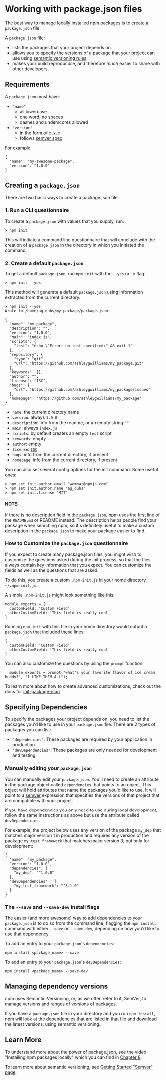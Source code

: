 <!--
title: 05 - Working with package.json files
featured: true
-->

# Working with package.json files

The best way to manage locally installed npm packages is to create a
`package.json` file. 

A `package.json` file: 

* lists the packages that your project depends on.
* allows you to specify the versions of a package that your project
can use using [semantic versioning rules][1].
* makes your build reproducible, and therefore *much* easier
to share with other developers.

## Requirements

A `package.json` must have:

- `"name"`
  - all lowercase
  - one word, no spaces
  - dashes and underscores allowed
- `"version"`
  - in the form of `x.x.x`
  - follows [semver spec](https://docs.npmjs.com/getting-started/semantic-versioning)

For example:

```
{
  "name": "my-awesome-package",
  "version": "1.0.0"
}
```

## Creating a `package.json`

There are two basic ways to create a package.json file. 

### 1. Run a CLI questionnaire 

To create a `package.json` with values that you supply, run:

```
> npm init
```

This will initiate a command line questionnaire that will conclude with the 
creation of a `package.json` in the directory in which you initiated the command.

### 2. Create a default `package.json`

To get a default `package.json`, run `npm init` with the `--yes`
or `-y` flag:

```
> npm init --yes
```

This method will generate a default `package.json` using information extracted from the current directory.

```
> npm init --yes
Wrote to /home/ag_dubs/my_package/package.json:

{
  "name": "my_package",
  "description": "",
  "version": "1.0.0",
  "main": "index.js",
  "scripts": {
    "test": "echo \"Error: no test specified\" && exit 1"
  },
  "repository": {
    "type": "git",
    "url": "https://github.com/ashleygwilliams/my_package.git"
  },
  "keywords": [],
  "author": "",
  "license": "ISC",
  "bugs": {
    "url": "https://github.com/ashleygwilliams/my_package/issues"
  },
  "homepage": "https://github.com/ashleygwilliams/my_package"
}
```

- `name`: the current directory name
- `version`: always `1.0.0`
- `description`: info from the readme, or an empty string `""`
- `main`: always `index.js`
- `scripts`: by default creates an empty `test` script
- `keywords`: empty
- `author`: empty
- `license`: [`ISC`][2]
- `bugs`: info from the current directory, if present
- `homepage`: info from the current directory, if present

You can also set several config options for the init command. Some useful ones:


```
> npm set init.author.email "wombat@npmjs.com"
> npm set init.author.name "ag_dubs"
> npm set init.license "MIT"
```

#### NOTE:

If there is no description field in the `package.json`, npm uses the first line of the `README.md` or README instead. The description helps people find your package when searching npm, so it's definitely useful to make a custom description in the `package.json` to make your package easier to find.

### How to Customize the `package.json` questionnaire 

If you expect to create many package.json files, you might wish to customize the questions asked during the init process, so that the files always contain key information that you expect. You can customize the fields as well as the questions that are asked. 

To do this, you create a custom `.npm-init.js` in your home directory
`~/.npm-init.js`.

A simple `.npm-init.js` might look something like this:

```
module.exports = {
  customField: 'Custom Field',
  otherCustomField: 'This field is really cool'
}
```

Running `npm init` with this file in your home directory would output a `package.json` that included these lines:
```
{
  customField: 'Custom Field',
  otherCustomField: 'This field is really cool'
}
```

You can also customize the questions by using the `prompt` function.

```
  module.exports = prompt("what's your favorite flavor of ice cream, buddy?", "I LIKE THEM ALL");
```

To learn more about how to create advanced customizations, check out the docs for [init-package-json](https://github.com/npm/init-package-json)


## Specifying Dependencies

To specify the packages your project depends on, you need to 
list the packages you'd like to use in your `package.json` file. There are
2 types of packages you can list:

- `"dependencies"`: These packages are required by your application in production.
- `"devDependencies"`: These packages are only needed for development and testing.

### Manually editing your `package.json`

You can manually edit your `package.json`. You'll need to create an attribute
in the package object called `dependencies` that points to an object. This object will hold attributes that name the packages you'd like to use. It will point to a [semver][1] expression that specifies the versions of that project that are compatible with your project.

If you have dependencies you only need to use during local development,
follow the same instructions as above but use the attribute called `devDependencies`.

For example, the project below uses any version of the package `my_dep` that matches major version 1 in production and requires any version of the package `my_test_framework` that matches major version 3, but only for development:

```
{
  "name": "my_package",
  "version": "1.0.0",
  "dependencies": {
    "my_dep": "^1.0.0"
  },
  "devDependencies" : {
    "my_test_framework": "^3.1.0"
  }
}
```

### The `--save` and `--save-dev` install flags

The easier (and more awesome) way to add dependencies to your `package.json` is to do
so from the command line, flagging the `npm install` command with either `--save` or
`--save-dev`, depending on how you'd like to use that dependency.

To add an entry to your `package.json`'s `dependencies`:

```
npm install <package_name> --save
```

To add an entry to your `package.json`'s `devDependencies`:

```
npm install <package_name> --save-dev
```

## Managing dependency versions 

npm uses Semantic Versioning, or, as we often refer to it, SemVer, to manage versions and ranges of versions of packages.

If you have a `package.json` file in your directory and you run `npm install`, npm will look at the dependencies that are listed in that file and download the latest versions, using semantic versioning. 

## Learn More 

To understand more about the power of package.json, see the video "Installing npm packages locally" which you can find in [Chapter 8](https://docs.npmjs.com/getting-started/installing-npm-packages-globally). 

To learn more about semantic versioning, see [Getting Started "Semver" page][1].

[1]: docs.npmjs.com/getting-started/semantic-versioning
[2]: https://opensource.org/licenses/ISC

